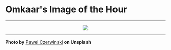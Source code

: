 # Omkaar's Image of the Hour

---

<div align="center">

<a href="https://unsplash.com/photos/soft-flowing-and-light-white-fabric-RMwyMP33VYY">
  <img src="https://images.unsplash.com/photo-1752213355617-ca739eaf6773?crop=entropy&cs=tinysrgb&fit=max&fm=jpg&ixid=M3w3NjA2Nzh8MHwxfHJhbmRvbXx8fHx8fHx8fDE3NTM2ODYwMDB8&ixlib=rb-4.1.0&q=80&w=1080" style="max-width:100%; height:auto;">
</a>



</div>

---

**Photo by** [Pawel Czerwinski](https://unsplash.com/@pawel_czerwinski) **on Unsplash**
